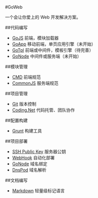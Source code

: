 #GoWeb

一个会让你爱上的 Web 开发解决方案。

##代码编写

- [GoJS](https://github.com/Lanfei/GoJS) 前端，模块加载器 
- [GoApp](https://github.com/Lanfei/GoApp) 移动前端，单页应用引擎（未开始）
- [GoTpl](https://github.com/Lanfei/GoTpl) 前端或中间件，模板引擎（待完善）
- [GoNode](https://github.com/Lanfei/GoNode) 中间件或服务端（未开始）

##模块管理
- [CMD](http://lanfei.github.io/GoJS/docs/index.html#cmd) 前端规范
- [CommonJS](http://wiki.commonjs.org/wiki/CommonJS) 服务端规范

##项目管理
- [Git](http://git-scm.com/) 版本控制
- [Coding.Net](https://coding.net/) 代码托管、团队协作

##配置构建
- [Grunt](http://gruntjs.com/) 构建工具

##项目部署
- [SSH Public Key](http://git-scm.com/book/en/v2/Git-on-the-Server-Generating-Your-SSH-Public-Key) 服务器公钥
- [WebHook](https://coding.net/help/about_coding/what_is_web_hook) 自动化部署
- [GoNode](https://github.com/Lanfei/GoNode) 域名绑定
- [DnsPod](http://www.dnspod.cn/) 域名解析

##文档编写
- [Markdown](https://coding.net/u/coding/p/Coding-Feedback/git/blob/master/markdown-syntax.md) 轻量级标记语言

